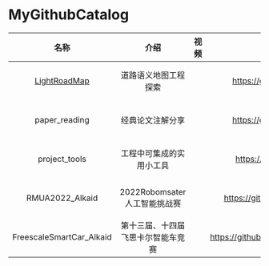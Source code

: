 # MyGithubCatalog


| 名称                     | 介绍                               | 视频 | 仓库链接                                               | 时间          | 状态   |
|:------------------------:|:----------------------------------:|:----:|:------------------------:|:-------------:|:------:|
| [LightRoadMap](https://github.com/niuwengang/LightRoadMap)             | 道路语义地图工程探索               |      | https://github.com/niuwengang/LightRoadMap             |               | 更新中 |
| paper_reading            | 经典论文注解分享                   |      | https://github.com/niuwengang/paper_reading            |               | 更新中 |
| project_tools            | 工程中可集成的实用小工具           |      | https://github.com/niuwengang/project_tools            |               | 更新中 |
| RMUA2022_Alkaid          | 2022Robomsater人工智能挑战赛       |      | https://github.com/niuwengang/RMUA2022_Alkaid          | 2022          | 已完结 |
| FreescaleSmartCar_Alkaid | 第十三届、十四届飞思卡尔智能车竞赛 |      | https://github.com/niuwengang/FreescaleSmartCar_Alkaid | 2018<br/>2019 | 已完结 |



